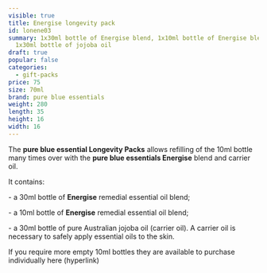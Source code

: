 ```yaml
---
visible: true
title: Energise longevity pack
id: lonene03
summary: 1x30ml bottle of Energise blend, 1x10ml bottle of Energise blend,
  1x30ml bottle of jojoba oil
draft: true
popular: false
categories:
  - gift-packs
price: 75
size: 70ml
brand: pure blue essentials
weight: 280
length: 35
height: 16
width: 16
---
```

The **pure blue essential Longevity Packs** allows refilling of the 10ml bottle many times over with the **pure blue essentials Energise** blend and carrier oil. 

It contains:

\- a 30ml bottle of **Energise** remedial essential oil blend;

\- a 10ml bottle of **Energise** remedial essential oil blend;

\- a 30ml bottle of pure Australian jojoba oil (carrier oil). A carrier oil is necessary to safely apply essential oils to the skin.

If you require more empty 10ml bottles they are available to purchase individually here (hyperlink)